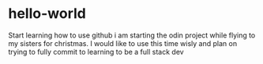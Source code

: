 # hello-world
Start learning how to use github
i am starting the odin project while flying to my sisters for christmas. I would like to use this time wisly and plan on trying to fully commit to learning to be a full stack dev
